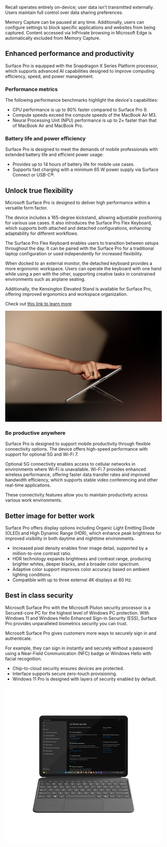 Recall operates entirely on-device; user data isn't transmitted externally. Users maintain full control over data sharing preferences.

Memory Capture can be paused at any time. Additionally, users can configure settings to block specific applications and websites from being captured. Content accessed via InPrivate browsing in Microsoft Edge is automatically excluded from Memory Capture.

## Enhanced performance and productivity

Surface Pro is equipped with the Snapdragon X Series Platform processor, which supports advanced AI capabilities designed to improve computing efficiency, speed, and power management.

### Performance metrics

The following performance benchmarks highlight the device's capabilities:

- CPU performance is up to 90% faster compared to Surface Pro 9.
- Compute speeds exceed the compute speeds of the MacBook Air M3.
- Neural Processing Unit (NPU) performance is up to 2× faster than that of MacBook Air and MacBook Pro.

### Battery life and power efficiency

Surface Pro is designed to meet the demands of mobile professionals with extended battery life and efficient power usage:

- Provides up to 14 hours of battery life for mobile use cases.
- Supports fast charging with a minimum 65 W power supply via Surface Connect or USB-C®.

## Unlock true flexibility

Microsoft Surface Pro is designed to deliver high performance within a versatile form factor.

The device includes a 165-degree kickstand, allowing adjustable positioning for various use cases. It also introduces the Surface Pro Flex Keyboard, which supports both attached and detached configurations, enhancing adaptability for different workflows.  

The Surface Pro Flex Keyboard enables users to transition between setups throughout the day. It can be paired with the Surface Pro for a traditional laptop configuration or used independently for increased flexibility.  

When docked to an external monitor, the detached keyboard provides a more ergonomic workspace. Users can operate the keyboard with one hand while using a pen with the other, supporting creative tasks in constrained environments such as airplane seating.

Additionally, the Kensington Elevated Stand is available for Surface Pro, offering improved ergonomics and workspace organization.

Check out [this link to learn more](https://aka.ms/elevatedstand)

![A photograph of a person putting a Surface Pro (11th edition) Copilot+ PC into studio mode with one finger.](../media/kickstand.png)

### Be productive anywhere

Surface Pro is designed to support mobile productivity through flexible connectivity options. The device offers high-speed performance with support for optional 5G and Wi-Fi 7.  

Optional 5G connectivity enables access to cellular networks in environments where Wi-Fi is unavailable. Wi-Fi 7 provides enhanced wireless performance, offering faster data transfer rates and improved bandwidth efficiency, which supports stable video conferencing and other real-time applications.

These connectivity features allow you to maintain productivity across various work environments.

## Better image for better work

Surface Pro offers display options including Organic Light Emitting Diode (OLED) and High Dynamic Range (HDR), which enhance peak brightness for improved visibility in both daytime and nighttime environments.

- Increased pixel density enables finer image detail, supported by a million-to-one contrast ratio.
- HDR technology expands brightness and contrast range, producing brighter whites, deeper blacks, and a broader color spectrum.
- Adaptive color support improves color accuracy based on ambient lighting conditions.
- Compatible with up to three external 4K displays at 60 Hz.

## Best in class security

Microsoft Surface Pro with the Microsoft Pluton security processor is a Secured-core PC for the highest level of Windows PC protection. With Windows 11 and Windows Hello Enhanced Sign-in Security (ESS), Surface Pro provides unparalleled biometrics security you can trust.

Microsoft Surface Pro gives customers more ways to securely sign in and authenticate.

For example, they can sign in instantly and securely without a password using a Near-Field Communication (NFC) badge or Windows Hello with facial recognition.

- Chip-to-cloud security ensures devices are protected.
- Interface supports secure zero-touch provisioning.
- Windows 11 Pro is designed with layers of security enabled by default.

![A photograph of a Surface Pro 12-inch in laptop mode showing the Windows Security screen.](../media/security.png)